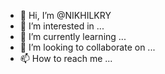 - 👋 Hi, I’m @NIKHILKRY
- 👀 I’m interested in ...
- 🌱 I’m currently learning ...
- 💞️ I’m looking to collaborate on ...
- 📫 How to reach me ...

<!---
NIKHILKRY/NIKHILKRY is a ✨ special ✨ repository because its `README.md` (this file) appears on your GitHub profile.
You can click the Preview link to take a look at your changes.
--->
